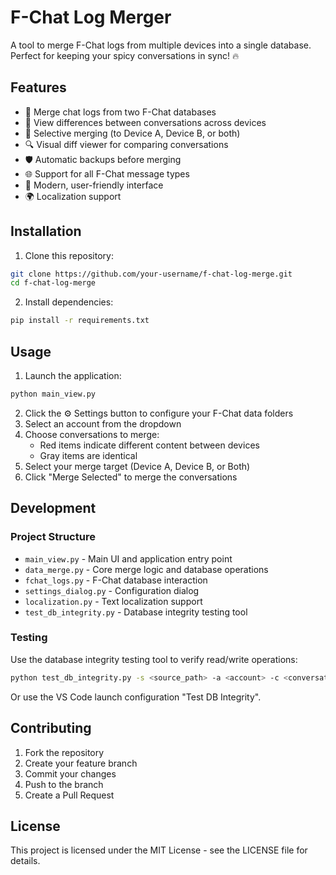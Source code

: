 # F-Chat Log Merger

A tool to merge F-Chat logs from multiple devices into a single database. Perfect for keeping your spicy conversations in sync! 🔥

## Features

- 🔄 Merge chat logs from two F-Chat databases
- 👀 View differences between conversations across devices
- 🎯 Selective merging (to Device A, Device B, or both)
- 🔍 Visual diff viewer for comparing conversations
- 🛡️ Automatic backups before merging
- 🌐 Support for all F-Chat message types
- 🎨 Modern, user-friendly interface
- 🌍 Localization support

## Installation

1. Clone this repository:
```bash
git clone https://github.com/your-username/f-chat-log-merge.git
cd f-chat-log-merge
```

2. Install dependencies:
```bash
pip install -r requirements.txt
```

## Usage

1. Launch the application:
```bash
python main_view.py
```

2. Click the ⚙️ Settings button to configure your F-Chat data folders
3. Select an account from the dropdown
4. Choose conversations to merge:
   - Red items indicate different content between devices
   - Gray items are identical
5. Select your merge target (Device A, Device B, or Both)
6. Click "Merge Selected" to merge the conversations

## Development

### Project Structure

- `main_view.py` - Main UI and application entry point
- `data_merge.py` - Core merge logic and database operations
- `fchat_logs.py` - F-Chat database interaction
- `settings_dialog.py` - Configuration dialog
- `localization.py` - Text localization support
- `test_db_integrity.py` - Database integrity testing tool

### Testing

Use the database integrity testing tool to verify read/write operations:

```bash
python test_db_integrity.py -s <source_path> -a <account> -c <conversation>
```

Or use the VS Code launch configuration "Test DB Integrity".

## Contributing

1. Fork the repository
2. Create your feature branch
3. Commit your changes
4. Push to the branch
5. Create a Pull Request

## License

This project is licensed under the MIT License - see the LICENSE file for details.
